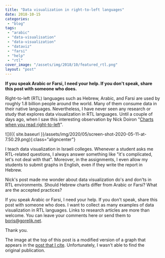 ```yaml
---
title: "Data visualization in right-to-left languages"
date: 2018-10-15
categories: 
 - "blog"
tags: 
 - "arabic"
 - "data-visualisation"
 - "data-visualization"
 - "dataviz"
 - "farsi"
 - "help"
 - "rtl"
cover_image: "/assets/img/2018/10/featured_rtl.png"
layout: "post"
---
```


**If you speak Arabic or Farsi, I need your help. If you don't speak, share this post with someone who does.**

Right-to-left (RTL) languages such as Hebrew, Arabic, and Farsi are used by roughly 1.8 billion people around the world. Many of them consume data in their native languages. Nevertheless, I have never seen any research or study that explores data visualization in RTL languages. Until a couple of days ago, when I saw this interesting observation by Nick Doiron "[Charts when you read right-to-left](https://medium.com/@mapmeld/charts-when-you-read-right-to-left-614f0a2cf54d)".

![]({{ site.baseurl }}/assets/img/2020/05/screen-shot-2020-05-11-at-7.50.29.png){:class="aligncenter"}

I teach data visualization in Israeli colleges. Whenever a student asks me RTL-related questions, I always answer something like "it's complicated, let's not deal with that". Moreover, in the assignments, I even allow my students to submit graphs in English, even if they write the report in Hebrew.

Nick's post made me wonder about data visualization do's and don'ts in RTL environments. Should Hebrew charts differ from Arabic or Farsi? What are the accepted practices?

If you speak Arabic or Farsi, I need your help. If you don't speak, share this post with someone who does. I want to collect as many examples of data visualization in RTL languages. Links to research articles are more than welcome. You can leave your comments here or send them to <boris@gorelik.net>.

Thank you.

The image at the top of this post is a modified version of a graph that appears in the [post that I cite](https://medium.com/@mapmeld/charts-when-you-read-right-to-left-614f0a2cf54d). Unfortunately, I wasn't able to find the original publication.
